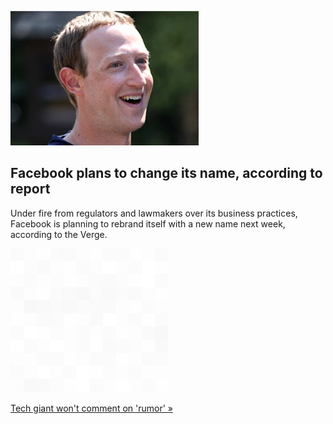 
![Facebook plans to change its name, according to report](./20211020175849.png)
## Facebook plans to change its name, according to report

Under fire from regulators and lawmakers over its business practices, Facebook is planning to rebrand itself with a new name next week, according to the Verge.

![pic](../square_bg.png)

[Tech giant won't comment on 'rumor' »](https://www.yahoo.com/finance/news/facebook-reportedly-changing-name-042958266.html)
